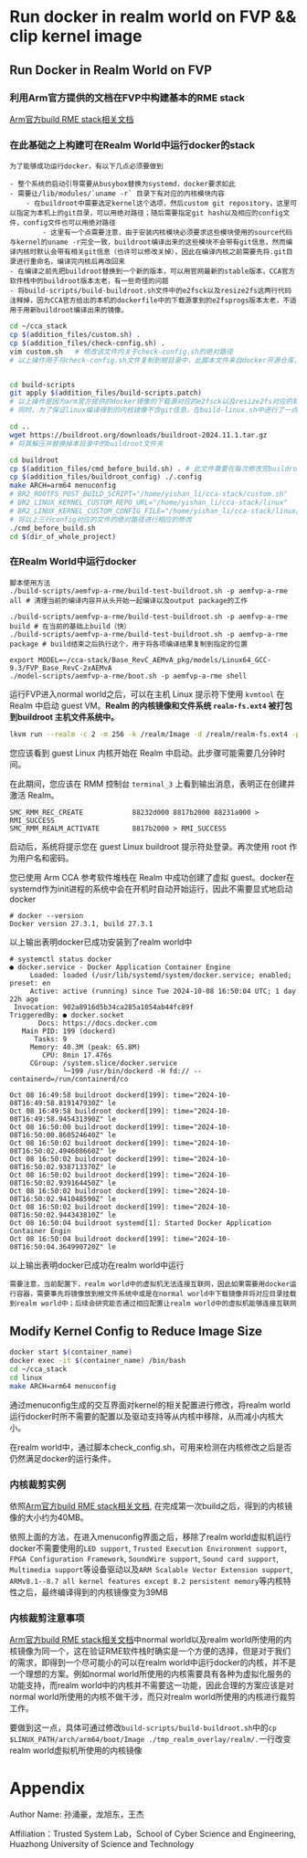 # Run docker in realm world on FVP && clip kernel image

## Run Docker in Realm World on FVP 

### 利用Arm官方提供的文档在FVP中构建基本的RME stack

[Arm官方build RME stack相关文档](https://learn.arm.com/learning-paths/servers-and-cloud-computing/rme-cca-basics/rme-cca-fvp/)

### 在此基础之上构建可在Realm World中运行docker的stack

```
为了能够成功运行docker，有以下几点必须要做到

- 整个系统的启动引导需要从busybox替换为systemd，docker要求如此
- 需要让/lib/modules/`uname -r` 目录下有对应的内核模块内容
    - 在buildroot中需要选定kernel这个选项，然后custom git repository，这里可以指定为本机上的git目录，可以用绝对路径；随后需要指定git hash以及相应的config文件，config文件也可以用绝对路径
        - 这里有一个点需要注意，由于安装内核模块必须要求这些模块使用的source代码与kernel的uname -r完全一致，buildroot编译出来的这些模块不会带有git信息，然而编译内核时默认会带有相关git信息（也许可以修改关掉），因此在编译内核之前需要先将.git目录进行重命名，编译完内核后再改回来
- 在编译之前先把buildroot替换到一个新的版本，可以用官网最新的stable版本，CCA官方软件栈中的buildroot版本太老，有一些奇怪的问题
- 将build-scripts/build-buildroot.sh文件中的e2fsck以及resize2fs这两行代码注释掉，因为CCA官方给出的本机的dockerfile中的下载源拿到的e2fsprogs版本太老，不适用于用新buildroot编译出来的镜像。
```

```bash
cd ~/cca_stack
cp $(addition_files/custom.sh) .
cp $(addition_files/check-config.sh) .
vim custom.sh   # 修改该文件内关于check-config.sh的绝对路径
# 以上操作用于将check-config.sh文件复制到根目录中，此脚本文件来自docker开源仓库，用于检测当前环境是否具有运行docker所需要的必要支持


cd build-scripts
git apply $(addition_files/build-scripts.patch)
# 以上操作是因为arm官方提供的docker镜像的下载源对应的e2fsck以及resize2fs对应的软件版本太老，对于新版本的buildroot不适用，同时由于这两步操作意义不大，这里选择直接将其注释掉
# 同时，为了保证linux编译得到的内核镜像不含git信息，在build-linux.sh中进行了一点修改

cd ..
wget https://buildroot.org/downloads/buildroot-2024.11.1.tar.gz
# 将其解压并替换掉本目录中的buildroot文件夹

cd buildroot
cp $(addition_files/cmd_before_build.sh) . # 此文件需要在每次修改完buildroot的.config文件后执行一遍，主要原因是用于迎合arm原本的脚本文件的逻辑
cp $(addition_files/buildroot_config) ./.config
make ARCH=arm64 menuconfig
# BR2_ROOTFS_POST_BUILD_SCRIPT="/home/yishan_li/cca-stack/custom.sh"
# BR2_LINUX_KERNEL_CUSTOM_REPO_URL="/home/yishan_li/cca-stack/linux"
# BR2_LINUX_KERNEL_CUSTOM_CONFIG_FILE="/home/yishan_li/cca-stack/linux/.config"
# 将以上三行config对应的文件的绝对路径进行相应的修改
./cmd_before_build.sh
cd $(dir_of_whole_project)
```


### 在Realm World中运行docker

```
脚本使用方法
./build-scripts/aemfvp-a-rme/build-test-buildroot.sh -p aemfvp-a-rme all # 清理当前的编译内容并从头开始一起编译以及output package的工作

./build-scripts/aemfvp-a-rme/build-test-buildroot.sh -p aemfvp-a-rme build # 在当前的基础上build（快）
./build-scripts/aemfvp-a-rme/build-test-buildroot.sh -p aemfvp-a-rme package # build结束之后执行这个，用于将各项编译结果复制到指定的位置

export MODEL=~/cca-stack/Base_RevC_AEMvA_pkg/models/Linux64_GCC-9.3/FVP_Base_RevC-2xAEMvA
./model-scripts/aemfvp-a-rme/boot.sh -p aemfvp-a-rme shell
```

运行FVP进入normal world之后，可以在主机 Linux 提示符下使用 `kvmtool` 在 Realm 中启动 guest VM。**Realm 的内核镜像和文件系统 `realm-fs.ext4` 被打包到buildroot 主机文件系统中。**

```bash
lkvm run --realm -c 2 -m 256 -k /realm/Image -d /realm/realm-fs.ext4 -p earlycon
```

您应该看到 guest Linux 内核开始在 Realm 中启动。此步骤可能需要几分钟时间。

在此期间，您应该在 RMM 控制台 `terminal_3` 上看到输出消息，表明正在创建并激活 Realm。

```output
SMC_RMM_REC_CREATE            88232d000 8817b2000 88231a000 > RMI_SUCCESS
SMC_RMM_REALM_ACTIVATE        8817b2000 > RMI_SUCCESS
```

启动后，系统将提示您在 guest Linux buildroot 提示符处登录。再次使用 root 作为用户名和密码。

您已使用 Arm CCA 参考软件堆栈在 Realm 中成功创建了虚拟 guest。docker在systemd作为init进程的系统中会在开机时自动开始运行，因此不需要显式地启动docker

```
# docker --version
Docker version 27.3.1, build 27.3.1
```

以上输出表明docker已成功安装到了realm world中

```
# systemctl status docker
● docker.service - Docker Application Container Engine
     Loaded: loaded (/usr/lib/systemd/system/docker.service; enabled; preset: en
     Active: active (running) since Tue 2024-10-08 16:50:04 UTC; 1 day 22h ago
 Invocation: 902a8916d5b34ca285a1054ab44fc89f
TriggeredBy: ● docker.socket
       Docs: https://docs.docker.com
   Main PID: 199 (dockerd)
      Tasks: 9
     Memory: 40.3M (peak: 65.8M)
        CPU: 8min 17.476s
     CGroup: /system.slice/docker.service
             └─199 /usr/bin/dockerd -H fd:// --containerd=/run/containerd/co

Oct 08 16:49:58 buildroot dockerd[199]: time="2024-10-08T16:49:58.819147930Z" le
Oct 08 16:49:58 buildroot dockerd[199]: time="2024-10-08T16:49:58.945431390Z" le
Oct 08 16:50:00 buildroot dockerd[199]: time="2024-10-08T16:50:00.860524640Z" le
Oct 08 16:50:02 buildroot dockerd[199]: time="2024-10-08T16:50:02.494608660Z" le
Oct 08 16:50:02 buildroot dockerd[199]: time="2024-10-08T16:50:02.938713370Z" le
Oct 08 16:50:02 buildroot dockerd[199]: time="2024-10-08T16:50:02.939164450Z" le
Oct 08 16:50:02 buildroot dockerd[199]: time="2024-10-08T16:50:02.941048590Z" le
Oct 08 16:50:02 buildroot dockerd[199]: time="2024-10-08T16:50:02.944343810Z" le
Oct 08 16:50:04 buildroot systemd[1]: Started Docker Application Container Engin
Oct 08 16:50:04 buildroot dockerd[199]: time="2024-10-08T16:50:04.364990720Z" le
```

以上输出表明docker已成功在realm world中运行

```
需要注意，当前配置下，realm world中的虚拟机无法连接互联网，因此如果需要用docker运行容器，需要事先将镜像放到根文件系统中或是在normal world中下载镜像并将对应目录挂载到realm world中；后续会研究能否通过相应配置让realm world中的虚拟机能够连接互联网
```

## Modify Kernel Config to Reduce Image Size

```bash
docker start $(container_name)
docker exec -it $(container_name) /bin/bash
cd ~/cca_stack
cd linux
make ARCH=arm64 menuconfig
```

通过menuconfig生成的交互界面对kernel的相关配置进行修改，将realm world运行docker时所不需要的配置以及驱动支持等从内核中移除，从而减小内核大小。

在realm world中，通过脚本check_config.sh，可用来检测在内核修改之后是否仍然满足docker的运行条件。  

### 内核裁剪实例

依照[Arm官方build RME stack相关文档](https://learn.arm.com/learning-paths/servers-and-cloud-computing/rme-cca-basics/rme-cca-fvp/), 在完成第一次build之后，得到的内核镜像的大小约为40MB。

依照上面的方法，在进入menuconfig界面之后，移除了realm world虚拟机运行docker不需要使用的`LED support`, `Trusted Execution Environment support`, `FPGA Configuration Framework`, `SoundWire support`, `Sound card support`, `Multimedia support`等设备驱动以及`ARM Scalable Vector Extension support`, `ARMv8.1--8.7 all kernel features except 8.2 persistent memory`等内核特性之后，最终编译得到的内核镜像变为39MB

### 内核裁剪注意事项

[Arm官方build RME stack相关文档](https://learn.arm.com/learning-paths/servers-and-cloud-computing/rme-cca-basics/rme-cca-fvp/)中normal world以及realm world所使用的内核镜像为同一个，这在验证RME软件栈时确实是一个方便的选择，但是对于我们的需求，即得到一个尽可能小的可以在realm world中运行docker的内核，并不是一个理想的方案。例如normal world所使用的内核需要具有各种为虚拟化服务的功能支持，而realm world中的内核并不需要这一功能，因此合理的方案应该是对normal world所使用的内核不做干涉，而只对realm world所使用的内核进行裁剪工作。

要做到这一点，具体可通过修改`build-scripts/build-buildroot.sh`中的`cp $LINUX_PATH/arch/arm64/boot/Image ./tmp_realm_overlay/realm/.`一行改变realm world虚拟机所使用的内核镜像

# Appendix

Author Name: 孙涌豪，龙旭东，王杰

Affiliation：Trusted System Lab，School of Cyber Science and Engineering, Huazhong University of Science and Technology
